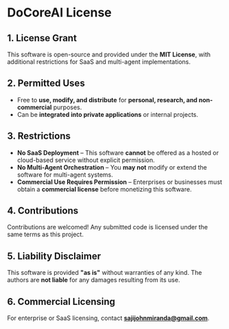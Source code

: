 # DoCoreAI License  

## 1. License Grant  
This software is open-source and provided under the **MIT License**, with additional restrictions for SaaS and multi-agent implementations.  

## 2. Permitted Uses  
- Free to **use, modify, and distribute** for **personal, research, and non-commercial** purposes.  
- Can be **integrated into private applications** or internal projects.  

## 3. Restrictions  
- **No SaaS Deployment** – This software **cannot** be offered as a hosted or cloud-based service without explicit permission.  
- **No Multi-Agent Orchestration** – You **may not** modify or extend the software for multi-agent systems.  
- **Commercial Use Requires Permission** – Enterprises or businesses must obtain a **commercial license** before monetizing this software.  

## 4. Contributions  
Contributions are welcomed! Any submitted code is licensed under the same terms as this project.  

## 5. Liability Disclaimer  
This software is provided **"as is"** without warranties of any kind. The authors are **not liable** for any damages resulting from its use.  

## 6. Commercial Licensing  
For enterprise or SaaS licensing, contact **sajijohnmiranda@gmail.com**.  
